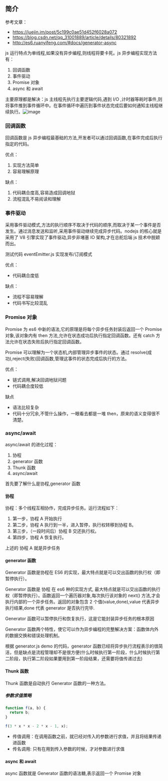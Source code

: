 ## 简介

参考文章：

- https://juejin.im/post/5c199c0ae51d452f6028a072
- https://blog.csdn.net/qq_31001889/article/details/80321892
- http://es6.ruanyifeng.com/#docs/generator-async

js 运行特点为单线程,如果没有异步编程,则线程将要卡死。js 异步编程实现方法有：

1. 回调函数
2. 事件驱动
3. Promise 对象
4. async 和 await

主要原理都是解决：js 主线程先执行主要逻辑代码,遇到 I/O ,计时器等耗时事件,则将事件推到事件循环中。在事件循环中遍历到事件状态完成后要如何通知主线程继续执行。![image](http://www.runoob.com/wp-content/uploads/2015/09/event_loop.jpg)

### 回调函数

回调函数是 js 异步编程最基础的方法,开发者可以通过回调函数,在事件完成后执行指定的代码。

优点：

1. 实现方法简单
2. 容易理解原理

缺点：

1. 代码耦合度高,容易造成回调地狱
2. 流程混乱不易阅读和理解

### 事件驱动

采用事件驱动模式,方法的执行顺序不取决于代码的顺序,而取决于某一个事件是否发生。通过消息发送和监听,采用事件驱动继续完成异步代码。nodejs 的核心就是采用了 V8 引擎实现了事件驱动,异步非堵塞 IO 架构,才在总舵后端 js 技术中脱颖而出。

测试代码 eventEmitter.js 实现发布/订阅模式

优点：

- 代码耦合度低

缺点：

- 流程不容易理解
- 代码书写比较混乱

### Promise 对象

Promise 为 es6 中新的语法,它的原理是将每个异步任务封装后返回一个 Promise 对象,该对象内有 then 方法,允许在状态成功后执行指定回调函数。还有 catch 方法允许在状态失败后执行指定回调函数。

Promise 可以理解为一个状态机,内部管理异步事件的状态。通过 resolve(成功),reject(失败)回调函数,管理这事件的状态完成后执行的方法。

优点：

- 链式调用,解决回调地狱问题
- 代码耦合度较低

缺点

- 语法比较复杂
- 代码十分冗余,不管什么操作，一眼看去都是一堆 then，原来的语义变得很不清楚。

### async/await

async/await 的进化过程：

1. 协程
2. generator 函数
3. Thunk 函数
4. async/await

首先要了解什么是协程,generator 函数

#### 协程

协程：多个线程互相协作，完成异步任务。运行流程如下：

1. 第一步，协程 A 开始执行
2. 第二步，协程 A 执行到一半，进入暂停，执行权转移到协程 B。
3. 第三步，（一段时间后）协程 B 交还执行权。
4. 第四步，协程 A 恢复执行。

上述的 协程 A 就是异步任务

#### generator 函数

Generator 函数是协程在 ES6 的实现，最大特点就是可以交出函数的执行权（即暂停执行）。

Generator 函数是 协程 在 es6 种的实现方式, 最大特点就是可以交出函数的执行权（即暂停执行）。函数返回一个遍历器对象,每次执行该对象的 next() 方法,才会执行内部的一个异步任务。返回的对象包含 2 个值(value,done),value 代表异步执行结果,done 代表 generator 是否执行完毕.

Generator 函数可以暂停执行和恢复执行，这是它能封装异步任务的根本原因

Generator 函数两个特性，使它可以作为异步编程的完整解决方案：函数体内外的数据交换和错误处理机制。

根据 generator.js demo 的代码，generator 函数已经将异步执行流程表示的很简洁，但是缺点是流程管理却不是很方便(什么时候执行第一阶段，什么时候执行第二阶段，执行第二阶段如果要用到第一阶段结果，还需要将值传递过去)

#### Thunk 函数

Thunk 函数是自动执行 Generator 函数的一种方法。

##### 参数求值策略

```js
function f(a, b) {
  return b;
}

f(3 * x * x - 2 * x - 1, x);
```

- 传值调用：在调用函数之前，就已经对传入的参数进行求值，并且将结果传递进函数
- 传名调用: 只有在用到传入参数的时候，才对参数进行求值

#### async 和 await

async 函数就是 Generator 函数的语法糖,表示返回一个 Promise 对象
